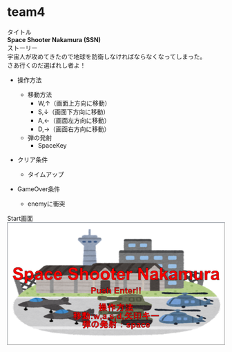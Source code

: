 # team4

タイトル  
**Space Shooter Nakamura (SSN)**  
ストーリー  
宇宙人が攻めてきたので地球を防衛しなければならなくなってしまった。  
さあ行くのだ選ばれし者よ！  
- 操作方法  
  - 移動方法
    - W,↑（画面上方向に移動）
    - S,↓（画面下方向に移動）
    - A,←（画面左方向に移動）
    - D,→（画面右方向に移動）
  - 弾の発射
    - SpaceKey  

- クリア条件
  - タイムアップ


- GameOver条件
  - enemyに衝突

Start画面  
![start](start画面.PNG)
